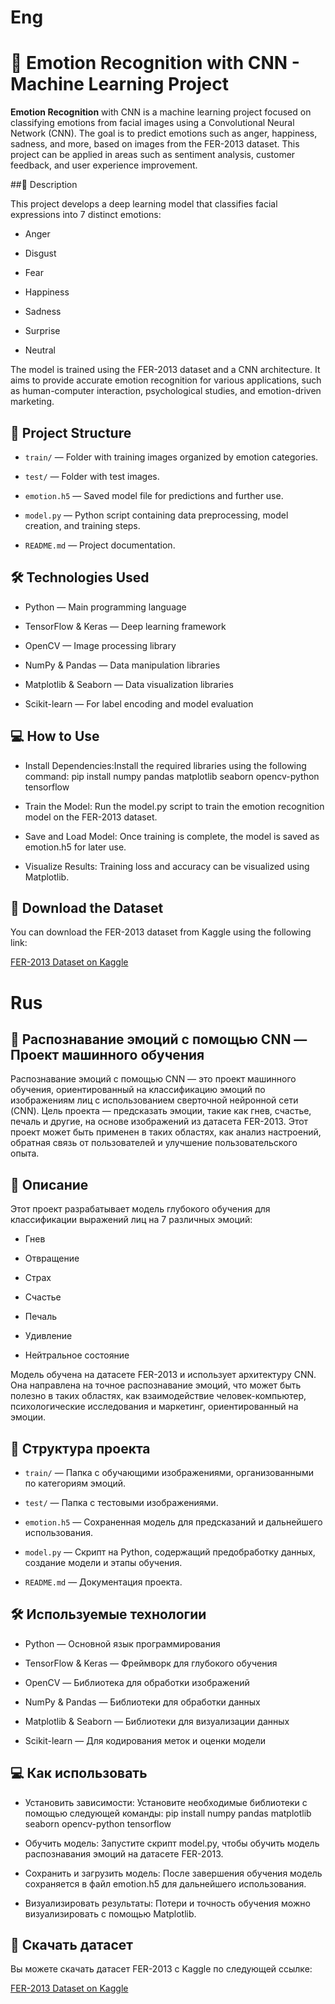 # Eng
# 🍓 Emotion Recognition with CNN - Machine Learning Project

**Emotion Recognition** with CNN is a machine learning project focused on classifying emotions from facial images using a Convolutional Neural Network (CNN). The goal is to predict emotions such as anger, happiness, sadness, and more, based on images from the FER-2013 dataset. This project can be applied in areas such as sentiment analysis, customer feedback, and user experience improvement.

##📝 Description

This project develops a deep learning model that classifies facial expressions into 7 distinct emotions:

- Anger

- Disgust

- Fear

- Happiness

- Sadness

- Surprise

- Neutral

The model is trained using the FER-2013 dataset and a CNN architecture. It aims to provide accurate emotion recognition for various applications, such as human-computer interaction, psychological studies, and emotion-driven marketing.

## 📁 Project Structure

- `train/` — Folder with training images organized by emotion categories.

- `test/` — Folder with test images.

- `emotion.h5` — Saved model file for predictions and further use.

- `model.py` — Python script containing data preprocessing, model creation, and training steps.

- `README.md` — Project documentation.

## 🛠 Technologies Used

- Python — Main programming language

- TensorFlow & Keras — Deep learning framework

- OpenCV — Image processing library

- NumPy & Pandas — Data manipulation libraries

- Matplotlib & Seaborn — Data visualization libraries

- Scikit-learn — For label encoding and model evaluation

## 💻 How to Use

- Install Dependencies:Install the required libraries using the following command: pip install numpy pandas matplotlib seaborn opencv-python tensorflow

- Train the Model: Run the model.py script to train the emotion recognition model on the FER-2013 dataset.

- Save and Load Model: Once training is complete, the model is saved as emotion.h5 for later use.

- Visualize Results: Training loss and accuracy can be visualized using Matplotlib.

## 🔗 Download the Dataset

You can download the FER-2013 dataset from Kaggle using the following link:

[FER-2013 Dataset on Kaggle](https://www.kaggle.com/datasets/msambare/fer2013/data)


# Rus
## 🍓 Распознавание эмоций с помощью CNN — Проект машинного обучения
Распознавание эмоций с помощью CNN — это проект машинного обучения, ориентированный на классификацию эмоций по изображениям лиц с использованием сверточной нейронной сети (CNN). Цель проекта — предсказать эмоции, такие как гнев, счастье, печаль и другие, на основе изображений из датасета FER-2013. Этот проект может быть применен в таких областях, как анализ настроений, обратная связь от пользователей и улучшение пользовательского опыта.

## 📝 Описание
Этот проект разрабатывает модель глубокого обучения для классификации выражений лиц на 7 различных эмоций:

- Гнев

- Отвращение

- Страх

- Счастье

- Печаль

- Удивление

- Нейтральное состояние

Модель обучена на датасете FER-2013 и использует архитектуру CNN. Она направлена на точное распознавание эмоций, что может быть полезно в таких областях, как взаимодействие человек-компьютер, психологические исследования и маркетинг, ориентированный на эмоции.

## 📁 Структура проекта
- `train/` — Папка с обучающими изображениями, организованными по категориям эмоций.

- `test/` — Папка с тестовыми изображениями.

- `emotion.h5` — Сохраненная модель для предсказаний и дальнейшего использования.

- `model.py` — Скрипт на Python, содержащий предобработку данных, создание модели и этапы обучения.

- `README.md` — Документация проекта.

## 🛠 Используемые технологии
- Python — Основной язык программирования

- TensorFlow & Keras — Фреймворк для глубокого обучения

- OpenCV — Библиотека для обработки изображений

- NumPy & Pandas — Библиотеки для обработки данных

- Matplotlib & Seaborn — Библиотеки для визуализации данных

- Scikit-learn — Для кодирования меток и оценки модели

## 💻 Как использовать
- Установить зависимости: Установите необходимые библиотеки с помощью следующей команды: pip install numpy pandas matplotlib seaborn opencv-python tensorflow

- Обучить модель: Запустите скрипт model.py, чтобы обучить модель распознавания эмоций на датасете FER-2013.

- Сохранить и загрузить модель: После завершения обучения модель сохраняется в файл emotion.h5 для дальнейшего использования.

- Визуализировать результаты: Потери и точность обучения можно визуализировать с помощью Matplotlib.

## 🔗 Скачать датасет
Вы можете скачать датасет FER-2013 с Kaggle по следующей ссылке:

[FER-2013 Dataset on Kaggle](https://www.kaggle.com/datasets/msambare/fer2013/data)
